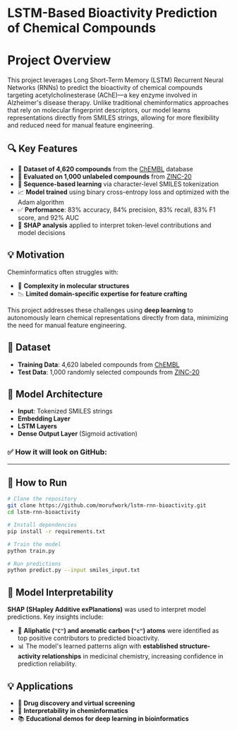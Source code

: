 # LSTM-Based Bioactivity Prediction of Chemical Compounds

# Project Overview
This project leverages Long Short-Term Memory (LSTM) Recurrent Neural Networks (RNNs) to predict the bioactivity of chemical compounds targeting acetylcholinesterase (AChE)—a key enzyme involved in Alzheimer's disease therapy. Unlike traditional cheminformatics approaches that rely on molecular fingerprint descriptors, our model learns representations directly from SMILES strings, allowing for more flexibility and reduced need for manual feature engineering.

## 🔍 Key Features

- 🧪 **Dataset of 4,620 compounds** from the [ChEMBL](https://www.ebi.ac.uk/chembl/) database  
- 🔬 **Evaluated on 1,000 unlabeled compounds** from [ZINC-20](https://zinc.docking.org/)  
- 🧠 **Sequence-based learning** via character-level SMILES tokenization  
- 📈 **Model trained** using binary cross-entropy loss and optimized with the Adam algorithm  
- ✅ **Performance**: 83% accuracy, 84% precision, 83% recall, 83% F1 score, and 92% AUC  
- 🧠 **SHAP analysis** applied to interpret token-level contributions and model decisions

## 💡 Motivation

Cheminformatics often struggles with:

- 🔬 **Complexity in molecular structures**
- 📉 **Limited domain-specific expertise for feature crafting**

This project addresses these challenges using **deep learning** to autonomously learn chemical representations directly from data, minimizing the need for manual feature engineering.

## 🧪 Dataset

- **Training Data**: 4,620 labeled compounds from [ChEMBL](https://www.ebi.ac.uk/chembl/)
- **Test Data**: 1,000 randomly selected compounds from [ZINC-20](https://zinc.docking.org/)

## 🧠 Model Architecture

- **Input**: Tokenized SMILES strings
- **Embedding Layer**
- **LSTM Layers**
- **Dense Output Layer** (Sigmoid activation)


### ✅ How it will look on GitHub:

---

## 🚀 How to Run

```bash
# Clone the repository
git clone https://github.com/morufwork/lstm-rnn-bioactivity.git
cd lstm-rnn-bioactivity

# Install dependencies
pip install -r requirements.txt

# Train the model
python train.py

# Run predictions
python predict.py --input smiles_input.txt
```

## 🔬 Model Interpretability

**SHAP (SHapley Additive exPlanations)** was used to interpret model predictions. Key insights include:

- 🧬 **Aliphatic (`"C"`) and aromatic carbon (`"c"`) atoms** were identified as top positive contributors to predicted bioactivity.
- 📊 The model's learned patterns align with **established structure-activity relationships** in medicinal chemistry, increasing confidence in prediction reliability.




## 💡 Applications

- 💊 **Drug discovery and virtual screening**
- 🧬 **Interpretability in cheminformatics**
- 📚 **Educational demos for deep learning in bioinformatics**


